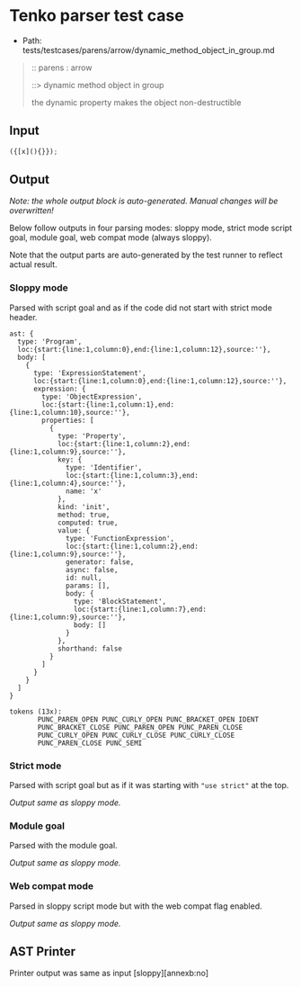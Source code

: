 # Tenko parser test case

- Path: tests/testcases/parens/arrow/dynamic_method_object_in_group.md

> :: parens : arrow
>
> ::> dynamic method object in group
>
> the dynamic property makes the object non-destructible

## Input

`````js
({[x](){}});
`````

## Output

_Note: the whole output block is auto-generated. Manual changes will be overwritten!_

Below follow outputs in four parsing modes: sloppy mode, strict mode script goal, module goal, web compat mode (always sloppy).

Note that the output parts are auto-generated by the test runner to reflect actual result.

### Sloppy mode

Parsed with script goal and as if the code did not start with strict mode header.

`````
ast: {
  type: 'Program',
  loc:{start:{line:1,column:0},end:{line:1,column:12},source:''},
  body: [
    {
      type: 'ExpressionStatement',
      loc:{start:{line:1,column:0},end:{line:1,column:12},source:''},
      expression: {
        type: 'ObjectExpression',
        loc:{start:{line:1,column:1},end:{line:1,column:10},source:''},
        properties: [
          {
            type: 'Property',
            loc:{start:{line:1,column:2},end:{line:1,column:9},source:''},
            key: {
              type: 'Identifier',
              loc:{start:{line:1,column:3},end:{line:1,column:4},source:''},
              name: 'x'
            },
            kind: 'init',
            method: true,
            computed: true,
            value: {
              type: 'FunctionExpression',
              loc:{start:{line:1,column:2},end:{line:1,column:9},source:''},
              generator: false,
              async: false,
              id: null,
              params: [],
              body: {
                type: 'BlockStatement',
                loc:{start:{line:1,column:7},end:{line:1,column:9},source:''},
                body: []
              }
            },
            shorthand: false
          }
        ]
      }
    }
  ]
}

tokens (13x):
       PUNC_PAREN_OPEN PUNC_CURLY_OPEN PUNC_BRACKET_OPEN IDENT
       PUNC_BRACKET_CLOSE PUNC_PAREN_OPEN PUNC_PAREN_CLOSE
       PUNC_CURLY_OPEN PUNC_CURLY_CLOSE PUNC_CURLY_CLOSE
       PUNC_PAREN_CLOSE PUNC_SEMI
`````

### Strict mode

Parsed with script goal but as if it was starting with `"use strict"` at the top.

_Output same as sloppy mode._

### Module goal

Parsed with the module goal.

_Output same as sloppy mode._

### Web compat mode

Parsed in sloppy script mode but with the web compat flag enabled.

_Output same as sloppy mode._

## AST Printer

Printer output was same as input [sloppy][annexb:no]
